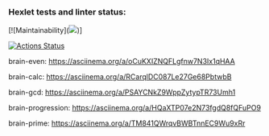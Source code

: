 ### Hexlet tests and linter status:

[![Maintainability](<a href="https://codeclimate.com/github/AzamatAk/python-project-49/maintainability"><img src="https://api.codeclimate.com/v1/badges/c6fa73cafe3e858b92f7/maintainability" /></a>)]


[![Actions Status](https://github.com/AzamatAk/python-project-49/workflows/hexlet-check/badge.svg)](https://github.com/AzamatAk/python-project-49/actions)

brain-even: https://asciinema.org/a/oCuKXIZNQFLgfnw7N3Ix1qHAA

brain-calc: https://asciinema.org/a/RCarqlDC087Le27Ge68PbtwbB

brain-gcd: https://asciinema.org/a/PSAYCNkZ9WppZytypTR73Umh1

brain-progression: https://asciinema.org/a/HQaXTP07e2N73fgdQ8fQFuPO9

brain-prime: https://asciinema.org/a/TM841QWrqvBWBTnnEC9Wu9xRr
